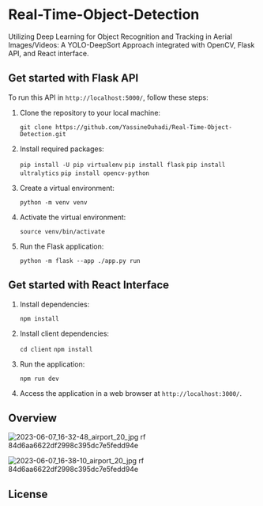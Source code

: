 # Real-Time-Object-Detection

Utilizing Deep Learning for Object Recognition and Tracking in Aerial Images/Videos: A YOLO-DeepSort Approach integrated with OpenCV, Flask API, and React interface.

## Get started with Flask API

To run this API in `http://localhost:5000/`, follow these steps:

1. Clone the repository to your local machine:

   `git clone https://github.com/YassineOuhadi/Real-Time-Object-Detection.git`
   
2. Install required packages:

   `pip install -U pip virtualenv`
   `pip install flask`
   `pip install ultralytics`
   `pip install opencv-python`
   
3. Create a virtual environment:

   `python -m venv venv`
   
4. Activate the virtual environment:

   `source venv/bin/activate`
   
5. Run the Flask application:

   `python -m flask --app ./app.py run`
   
## Get started with React Interface

1. Install dependencies:

   `npm install`
   
2. Install client dependencies:

   `cd client`
   `npm install`
   
3. Run the application:

   `npm run dev`
   
4. Access the application in a web browser at `http://localhost:3000/`.

## Overview

![2023-06-07_16-32-48_airport_20_jpg rf 84d6aa6622df2998c395dc7e5fedd94e](https://github.com/YassineOuhadi/Real-Time-Object-Detection/assets/109771302/7e84e880-b6e2-4f5e-b528-9755b96c8aa6)

![2023-06-07_16-38-10_airport_20_jpg rf 84d6aa6622df2998c395dc7e5fedd94e](https://github.com/YassineOuhadi/Real-Time-Object-Detection/assets/109771302/192673a7-4a59-48e6-8ae4-c30e85a0378a)

## License
